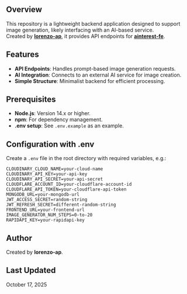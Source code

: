 ## Overview

This repository is a lightweight backend application designed to support image generation, likely interfacing with an AI-based service.  
Created by [**lorenzo-ap**](https://github.com/lorenzo-ap), it provides API endpoints for [**ainterest-fe**](https://github.com/lorenzo-ap/ainterest-fe).

## Features

- **API Endpoints**: Handles prompt-based image generation requests.
- **AI Integration**: Connects to an external AI service for image creation.
- **Simple Structure**: Minimalist backend for efficient processing.

## Prerequisites

- **Node.js**: Version 14.x or higher.
- **npm**: For dependency management.
- **.env setup**: See `.env.example` as an example.

## Configuration with .env

Create a `.env` file in the root directory with required variables, e.g.:

```env
CLOUDINARY_CLOUD_NAME=your-cloud-name
CLOUDINARY_API_KEY=your-api-key
CLOUDINARY_API_SECRET=your-api-secret
CLOUDFLARE_ACCOUNT_ID=your-cloudflare-account-id
CLOUDFLARE_API_TOKEN=your-cloudflare-api-token
MONGODB_URL=your-mongodb-url
JWT_ACCESS_SECRET=random-string
JWT_REFRESH_SECRET=different-random-string
FRONTEND_URL=your-frontend-url
IMAGE_GENERATOR_NUM_STEPS=0-to-20
RAPIDAPI_KEY=your-rapidapi-key
```

## Author

Created by **lorenzo-ap**.

## Last Updated

October 17, 2025
